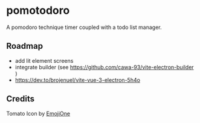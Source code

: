 # pomotodoro
A pomodoro technique timer coupled with a todo list manager.

## Roadmap

- add lit element screens
- integrate builder (see https://github.com/cawa-93/vite-electron-builder )
- https://dev.to/brojenuel/vite-vue-3-electron-5h4o

## Credits
Tomato Icon by [EmojiOne](https://github.com/Ranks/emojione)